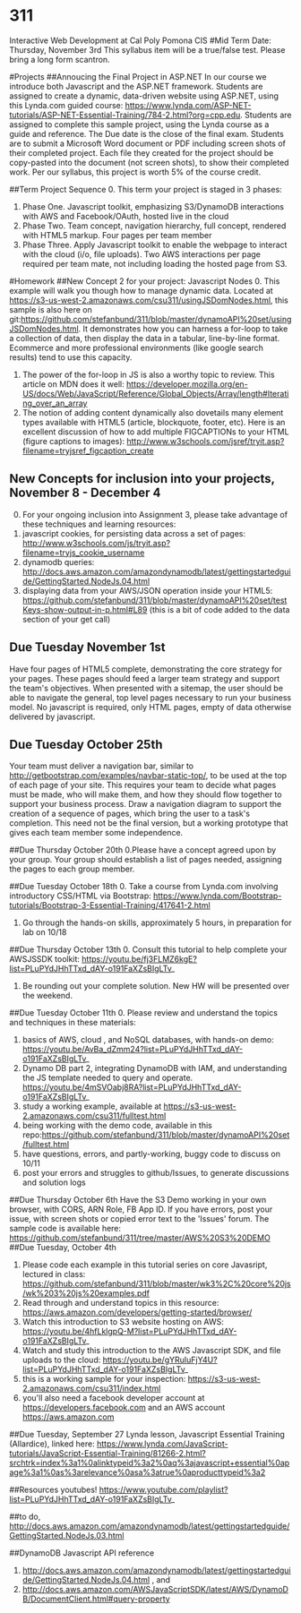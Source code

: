 # 311
Interactive Web Development at Cal Poly Pomona CIS
#Mid Term Date: Thursday, November 3rd
This syllabus item will be a true/false test. Please bring a long form scantron. 

#Projects
##Annoucing the Final Project in ASP.NET
In our course we introduce both Javascript and the ASP.NET framework. Students are assigned to create a dynamic, data-driven website using ASP.NET, using this Lynda.com guided course: https://www.lynda.com/ASP-NET-tutorials/ASP-NET-Essential-Training/784-2.html?org=cpp.edu. Students are assigned to complete this sample project, using the Lynda course as a guide and reference. The Due date is the close of the final exam. Students are to submit a Microsoft Word document or PDF including screen shots of their completed project. Each file they created for the project should be copy-pasted into the document (not screen shots), to show their completed work. Per our syllabus, this project is worth 5% of the course credit.

##Term Project Sequence
0. This term your project is staged in 3 phases: 
1. Phase One. Javascript toolkit, emphasizing S3/DynamoDB interactions with AWS and Facebook/OAuth, hosted live in the cloud
2. Phase Two. Team concept, navigation hierarchy, full concept, rendered with HTML5 markup. Four pages per team member
3. Phase Three. Apply Javascript toolkit to enable the webpage to interact with the cloud (i/o, file uploads). Two AWS interactions per page required per team mate, not including loading the hosted page from S3. 

#Homework 
##New Concept 2 for your project: Javascript Nodes
0. This example will walk you though how to manage dynamic data. Located at https://s3-us-west-2.amazonaws.com/csu311/usingJSDomNodes.html, this sample is also here on git:https://github.com/stefanbund/311/blob/master/dynamoAPI%20set/usingJSDomNodes.html. It demonstrates how you can harness a for-loop to take a collection of data, then display the data in a tabular, line-by-line format. Ecommerce and more professional environments (like google search results) tend to use this capacity. 
1. The power of the for-loop in JS is also a worthy topic to review. This article on MDN does it well:  https://developer.mozilla.org/en-US/docs/Web/JavaScript/Reference/Global_Objects/Array/length#Iterating_over_an_array
2. The notion of adding content dynamically also dovetails many element types available with HTML5 (article, blockquote, footer, etc). Here is an excellent discussion of how to add multiple FIGCAPTIONs to your HTML (figure captions to images): http://www.w3schools.com/jsref/tryit.asp?filename=tryjsref_figcaption_create 

## New Concepts for inclusion into your projects, November 8 - December 4
0. For your ongoing inclusion into Assignment 3, please take advantage of these techniques and learning resources: 
1. javascript cookies, for persisting data across a set of pages: http://www.w3schools.com/js/tryit.asp?filename=tryjs_cookie_username
2. dynamodb queries: http://docs.aws.amazon.com/amazondynamodb/latest/gettingstartedguide/GettingStarted.NodeJs.04.html
3. displaying data from your AWS/JSON operation inside your HTML5: https://github.com/stefanbund/311/blob/master/dynamoAPI%20set/testKeys-show-output-in-p.html#L89 (this is a bit of code added to the data section of your get call)

## Due Tuesday November 1st
Have four pages of HTML5 complete, demonstrating the core strategy for your pages. These pages should feed a larger team strategy and support the team's objectives. When presented with a sitemap, the user should be able to navigate the general, top level pages necessary to run your business model. No javascript is required, only HTML pages, empty of data otherwise delivered by javascript. 

## Due Tuesday October 25th
Your team must deliver a navigation bar, similar to http://getbootstrap.com/examples/navbar-static-top/, to be used at the top of each page of your site. This requires your team to decide what pages must be made, who will make them, and how they should flow together to support your business process. Draw a navigation diagram to support the creation of a sequence of pages, which bring the user to a task's completion. This need not be the final version, but a working prototype that gives each team member some independence.

##Due Thursday October 20th
0.Please have a concept agreed upon by your group. Your group should establish a list of pages needed, assigning the pages to each group member. 

##Due Tuesday October 18th
0. Take a course from Lynda.com involving introductory CSS/HTML via Bootstrap: https://www.lynda.com/Bootstrap-tutorials/Bootstrap-3-Essential-Training/417641-2.html
1. Go through the hands-on skills, approximately 5 hours, in preparation for lab on 10/18

##Due Thursday October 13th
0. Consult this tutorial to help complete your AWSJSSDK toolkit: https://youtu.be/fj3FLMZ6kgE?list=PLuPYdJHhTTxd_dAY-o191FaXZsBIgLTv_
1. Be rounding out your complete solution. New HW will be presented over the weekend. 

##Due  Tuesday October 11th
0. Please review and understand the topics and techniques in these materials: 
1. basics of AWS, cloud , and NoSQL databases, with hands-on demo: https://youtu.be/AvBa_dZmm24?list=PLuPYdJHhTTxd_dAY-o191FaXZsBIgLTv_
2.  Dynamo DB part 2, integrating DynamoDB with  IAM, and understanding the JS template needed to query and operate. https://youtu.be/4mSVOabj8RA?list=PLuPYdJHhTTxd_dAY-o191FaXZsBIgLTv_
3.  study a working example, available at https://s3-us-west-2.amazonaws.com/csu311/fulltest.html
4. being working with the demo code, available in this repo:https://github.com/stefanbund/311/blob/master/dynamoAPI%20set/fulltest.html
5. have questions, errors, and partly-working, buggy code to discuss on 10/11
6. post your errors and struggles to github/Issues, to generate discussions and solution logs

##Due Thursday October 6th
Have the S3 Demo working in your own browser, with CORS, ARN Role, FB App ID. If you have errors, post your issue, with screen shots or copied error text to the 'Issues' forum. The sample code is available here: https://github.com/stefanbund/311/tree/master/AWS%20S3%20DEMO
##Due Tuesday, October 4th
1. Please code each example in this tutorial series on core Javasript, lectured in class: https://github.com/stefanbund/311/blob/master/wk3%2C%20core%20js/wk%203%20js%20examples.pdf
2. Read through and understand topics in this resource:  https://aws.amazon.com/developers/getting-started/browser/
3. Watch this introduction to S3 website hosting on AWS: https://youtu.be/4hfLklgpQ-M?list=PLuPYdJHhTTxd_dAY-o191FaXZsBIgLTv_
4. Watch and study this introduction to  the AWS Javascript SDK, and file uploads to the cloud: https://youtu.be/gYRuIuFjY4U?list=PLuPYdJHhTTxd_dAY-o191FaXZsBIgLTv_
5. this is a working sample for your inspection: https://s3-us-west-2.amazonaws.com/csu311/index.html
6. you'll also need a facebook developer account at https://developers.facebook.com and an AWS account https://aws.amazon.com

##Due Tuesday, September 27
Lynda lesson, Javascript Essential Training (Allardice), linked here: https://www.lynda.com/JavaScript-tutorials/JavaScript-Essential-Training/81266-2.html?srchtrk=index%3a1%0alinktypeid%3a2%0aq%3ajavascript+essential%0apage%3a1%0as%3arelevance%0asa%3atrue%0aproducttypeid%3a2

##Resources
youtubes! https://www.youtube.com/playlist?list=PLuPYdJHhTTxd_dAY-o191FaXZsBIgLTv_

##to do, 
http://docs.aws.amazon.com/amazondynamodb/latest/gettingstartedguide/GettingStarted.NodeJs.03.html

##DynamoDB Javascript API reference
1. http://docs.aws.amazon.com/amazondynamodb/latest/gettingstartedguide/GettingStarted.NodeJs.04.html , and
2. http://docs.aws.amazon.com/AWSJavaScriptSDK/latest/AWS/DynamoDB/DocumentClient.html#query-property
